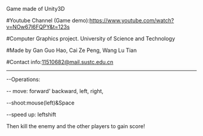 Game made of Unity3D

#Youtube Channel (Game demo):https://www.youtube.com/watch?v=NOw67l6FQPY&t=123s

#Computer Graphics project. University of Science and Technology

#Made by Gan Guo Hao, Cai Ze Peng, Wang Lu Tian

#Contact info:11510682@mail.sustc.edu.cn

-----------------------------------
--Operations:


-- move: 
         forward'
         backward,
         left,
         right,
         
--shoot:mouse(left)&Space

--speed up: leftshift

Then kill the enemy and the other players to gain score!
